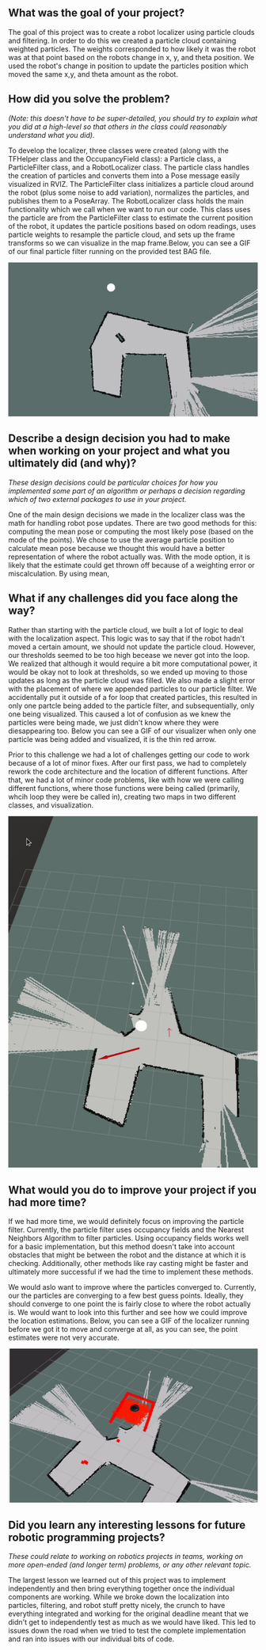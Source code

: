 ## What was the goal of your project?
The goal of this project was to create a robot localizer using particle clouds
and filtering. In order to do this we created a particle cloud containing
weighted particles. The weights corresponded to how likely it was the robot was
at that point based on the robots change in x, y, and theta position. We used
the robot's change in position to update the particles position which moved the
same x,y, and theta amount as the robot. 

## How did you solve the problem? 
*(Note: this doesn't have to be super-detailed, you should try to explain what you did at a high-level so that others in the class could reasonably understand what you did).*  

To develop the localizer, three classes were created (along with the TFHelper class and the OccupancyField class): a Particle class, a ParticleFilter class, and a RobotLocalizer class. The particle class handles the creation of particles and converts them into a Pose message easily visualized in RVIZ. The ParticleFilter class initializes a particle cloud around the robot (plus some noise to add variation), normalizes the particles, and publishes them to a PoseArray. The RobotLocalizer class holds the main functionality which we call when we want to run our code. This class uses the particle are from the ParticleFilter class to estimate the current position of the robot, it updates the particle positions based on odom readings, uses particle weights to resample the particle cloud, and sets up the frame transforms so we can visualize in the map frame.Below, you can see a GIF of our final particle filter running on the provided test BAG file.

![GIF of our particle filter in action](https://github.com/isaacvandor/robot_localization/blob/master/media/filterclouds.gif)

## Describe a design decision you had to make when working on your project and what you ultimately did (and why)? 
*These design decisions could be particular choices for how you implemented some part of an algorithm or perhaps a decision regarding which of two external packages to use in your project.*  

One of the main design decisions we made in the localizer class was the math for handling robot pose updates. There are two good methods for this: computing the mean pose or computing the most likely pose (based on the mode of the points). We chose to use the average particle position to calculate mean pose because we thought this would have a better representation of where the robot actually was. With the mode option, it is likely that the estimate could get thrown off because of a weighting error or miscalculation. By using mean,

## What if any challenges did you face along the way?
Rather than starting with the particle cloud, we built a lot of logic to deal with the localization aspect. This logic was to say that if the robot hadn't moved a certain amount, we should not update the particle cloud. However, our thresholds seemed to be too high becease we never got into the loop. We realized that although it would require a bit more computational power, it would be okay not to look at thresholds, so we ended up moving to those updates as long as the particle cloud was filled. We also made a slight error with the placement of where we appended particles to our particle filter. We accidentally put it outside of a for loop that created particles, this resulted in only one partcle being added to the particle filter, and subsequentially, only one being visualized. This caused a lot of confusion as we knew the particles were being made, we just didn't know where they were diesappearing too. Below you can see a GIF of our visualizer when only one particle was being added and visualized, it is the thin red arrow.  

Prior to this challenge we had a lot of challenges getting our code to work because of a lot of minor fixes. After our first pass, we had to completely rework the code architecture and the location of different functions. After that, we had a lot of minor code problems, like with how we were calling different functions, where those functions were being called (primarily, whcih loop they were be called in), creating two maps in two different classes, and visualization.

![GIF of our particle cloud just not even running at all](https://github.com/isaacvandor/robot_localization/blob/master/media/solonelyohsolonely.gif)

## What would you do to improve your project if you had more time?
If we had more time, we would definitely focus on improving the particle filter. Currently, the particle filter uses occupancy fields and the Nearest Neighbors Algorithm to filter particles. Using occupancy fields works well for a basic implementation, but this method doesn't take into account obstacles that might be between the robot and the distance at which it is checking. Additionally, other methods like ray casting might be faster and ultimately more successful if we had the time to implement these methods. 

We would aslo want to improve where the particles converged to. Currently, our the particles are converging to a few best guess points. Ideally, they should converge to one point the is fairly close to where the robot actually is. We would want to look into this further and see how we could improve the location estimations. Below, you can see a GIF of the localizer running before we got it to move and converge at all, as you can see, the point estimates were not very accurate.

![GIF of our "localizer" running](https://github.com/isaacvandor/robot_localization/blob/master/media/pfcloudrunning.gif)

## Did you learn any interesting lessons for future robotic programming projects?
*These could relate to working on robotics projects in teams, working on more
open-ended (and longer term) problems, or any other relevant topic.*  

The largest lesson we learned out of this project was to implement independently and then bring everything together once the individual components are working. While we broke down the localization into particles, filtering, and robot stuff pretty nicely, the crunch to have everything integrated and working for the original deadline meant that we didn't get to independently test as much as we would have liked. This led to issues down the road when we tried to test the complete implementation and ran into issues with our individual bits of code. 
